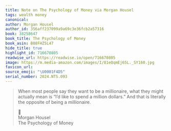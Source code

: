 ```yaml
---
title: Note on The Psychology of Money via Morgan Housel
tags: wealth money
canonical:
author: Morgan Housel
author_id: 356aff237099a9a69c3e36fcb2a57316
book: 38258647
book_title: The Psychology of Money
book_asin: B08FHZ5L47
hide_title: true
highlight_id: 716670805
readwise_url: https://readwise.io/open/716670805
image: https://m.media-amazon.com/images/I/81eQqmEj65L._SY160.jpg
favicon_url:
source_emoji: "\U0001F4D5"
serial_number: 2024.NTS.093
---
```

> When most people say they want to be a millionaire, what they might actually mean is “I’d like to spend a million dollars.” And that is literally the opposite of being a millionaire.
> <div class="quoteback-footer"><div class="quoteback-avatar"><span class="mini-emoji"> 📕</span></div><div class="quoteback-metadata"><div class="metadata-inner"><span style="display:none">FROM:</span><div aria-label="Morgan Housel" class="quoteback-author"> Morgan Housel</div><div aria-label="The Psychology of Money" class="quoteback-title"> The Psychology of Money</div></div></div></div>